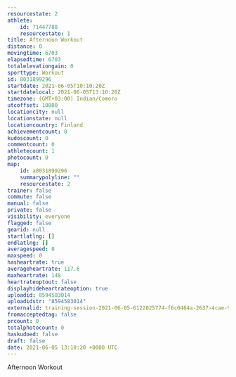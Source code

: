 ```yaml
---
resourcestate: 2
athlete:
    id: 71447788
    resourcestate: 1
title: Afternoon Workout
distance: 0
movingtime: 6703
elapsedtime: 6703
totalelevationgain: 0
sporttype: Workout
id: 8031899296
startdate: 2021-06-05T10:10:20Z
startdatelocal: 2021-06-05T13:10:20Z
timezone: (GMT+03:00) Indian/Comoro
utcoffset: 10800
locationcity: null
locationstate: null
locationcountry: Finland
achievementcount: 0
kudoscount: 0
commentcount: 0
athletecount: 1
photocount: 0
map:
    id: a8031899296
    summarypolyline: ""
    resourcestate: 2
trainer: false
commute: false
manual: false
private: false
visibility: everyone
flagged: false
gearid: null
startlatlng: []
endlatlng: []
averagespeed: 0
maxspeed: 0
hasheartrate: true
averageheartrate: 117.6
maxheartrate: 148
heartrateoptout: false
displayhideheartrateoption: true
uploadid: 8594583014
uploadidstr: "8594583014"
externalid: training-session-2021-06-05-6122025774-f6c0464a-2637-4cae-954a-8c23fb62c019.fit
fromacceptedtag: false
prcount: 0
totalphotocount: 0
haskudoed: false
draft: false
date: 2021-06-05 13:10:20 +0000 UTC
---
```

Afternoon Workout